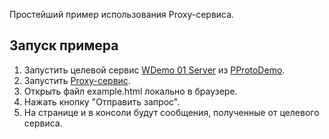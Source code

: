 Простейший пример использования Proxy-сервиса.

## Запуск примера

1. Запустить целевой сервис [WDemo 01 Server](https://github.com/hkarel/PProtoDemo/tree/master/src/demo/web/wdemo01_server) из [PProtoDemo](https://github.com/hkarel/PProtoDemo).
2. Запустить [Proxy-сервис](https://github.com/hkarel/PProtoDemoWeb/tree/master/proxy).
3. Открыть файл example.html локально в браузере.
4. Нажать кнопку "Отправить запрос".
5. На странице и в консоли будут сообщения, полученные от целевого сервиса.
